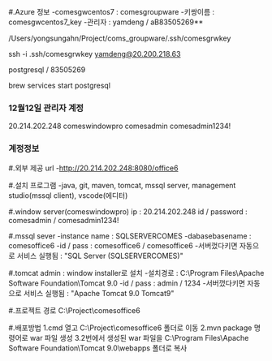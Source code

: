 #.Azure 정보
 -comesgwcentos7 : comesgroupware
 -키쌍이름 : comesgwcentos7_key
 -관리자 : yamdeng / aB83505269**

/Users/yongsungahn/Project/coms_groupware/.ssh/comesgrwkey

ssh -i .ssh/comesgrwkey yamdeng@20.200.218.63

postgresql / 83505269

brew services start postgresql

### 12월12일 관리자 계정 ###
20.214.202.248
comeswindowpro
comesadmin
comesadmin1234!





### 계정정보 ###

 #.외부 제공 url
  -http://20.214.202.248:8080/office6

 #.설치 프로그램
  -java, git, maven, tomcat, mssql server, management studio(mssql client), vscode(에디터)

 #.window server(comeswindowpro)
  ip : 20.214.202.248
  id / password : comesadmin / comesadmin1234!

 #.mssql sever
  -instance name : SQLSERVERCOMES
  -dabasebasename : comesoffice6
  -id / pass : comesoffice6 / comesoffice6
  -서버껐다키면 자동으로 서비스 실행됨 : "SQL Server (SQLSERVERCOMES)"

 #.tomcat admin : window installer로 설치
  -설치경로 : C:\Program Files\Apache Software Foundation\Tomcat 9.0
  -id / pass : admin / 1234
  -서버껐다키면 자동으로 서비스 실행됨 : "Apache Tomcat 9.0 Tomcat9"

 #.프로젝트 경로
  C:\Project\comesoffice6

 #.배포방법
  1.cmd 열고 C:\Project\comesoffice6 폴더로 이동
  2.mvn package 명령어로 war 파일 생성
  3.2번에서 생성된 war 파일을 C:\Program Files\Apache Software Foundation\Tomcat 9.0\webapps 폴더로 복사